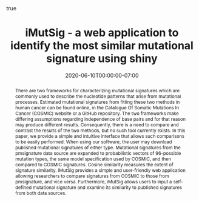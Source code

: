 ---
abstract: There are two frameworks for characterizing mutational signatures which are commonly used to describe the nucleotide patterns that arise from mutational processes. Estimated mutational signatures from fitting these two methods in human cancer can be found online, in the Catalogue Of Somatic Mutations In Cancer (COSMIC) website or a GitHub repository. The two frameworks make differing assumptions regarding independence of base pairs and for that reason may produce different results. Consequently, there is a need to compare and contrast the results of the two methods, but no such tool currently exists. In this paper, we provide a simple and intuitive interface that allows such comparisons to be easily performed. When using our software, the user may download published mutational signatures of either type. Mutational signatures from the pmsignature data source are expanded to probabilistic vectors of 96-possible mutation types, the same model specification used by COSMIC, and then compared to COSMIC signatures. Cosine similarity measures the extent of signature similarity. iMutSig provides a simple and user-friendly web application allowing researchers to compare signatures from COSMIC to those from pmsignature, and vice versa. Furthermore, iMutSig allows users to input a self-defined mutational signature and examine its similarity to published signatures from both data sources. 
authors:
- Zhi Yang
- Priyatama Pandey
- Paul Marjoram
- Kimberly D. Siegmund

date: "2020-06-10T00:00:00-07:00"
doi: "10.12688/f1000research.24435.1"
featured: true
image:
  focal_point: ""
math: true
projects:
- cancer
publication: In  *F1000Research*
publication_short: In *F1000Research*
publication_types:
- "2"
summary:  
tags: 
- R
- Shiny
title: iMutSig - a web application to identify the most similar mutational signature using shiny
url_code: "https://github.com/USCbiostats/iMutSig"
url_dataset: ""
url_pdf: ""
url_poster: ""
url_preprint: "https://f1000research.com/articles/9-586"
url_project: ""
url_slides: ""
url_source: ""
url_video: ""
---